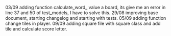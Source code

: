 03/09 adding function calculate_word_ value a board, its give me an error in line 37 and 50 of test_models, I have to solve this.
29/08 improving base document, starting changelog and starting with tests.
05/09 adding function change tiles in player.
09/09 adding square file with square class and add tile and calculate score letter.